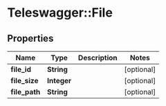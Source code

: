# Teleswagger::File

## Properties
Name | Type | Description | Notes
------------ | ------------- | ------------- | -------------
**file_id** | **String** |  | [optional] 
**file_size** | **Integer** |  | [optional] 
**file_path** | **String** |  | [optional] 


